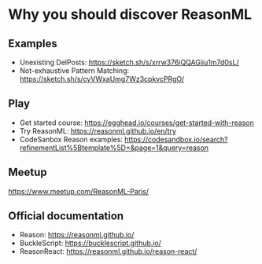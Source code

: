 # Why you should discover ReasonML

## Examples
* Unexisting DelPosts: https://sketch.sh/s/xrrw376iQQAGiiu1m7d0sL/
* Not-exhaustive Pattern Matching: https://sketch.sh/s/cyVWxaUmg7Wz3cpkvcPRgO/

## Play
* Get started course: https://egghead.io/courses/get-started-with-reason
* Try ReasonML: https://reasonml.github.io/en/try
* CodeSanbox Reason examples: https://codesandbox.io/search?refinementList%5Btemplate%5D=&page=1&query=reason

## Meetup
https://www.meetup.com/ReasonML-Paris/

## Official documentation
* Reason: https://reasonml.github.io/
* BuckleScript: https://bucklescript.github.io/
* ReasonReact: https://reasonml.github.io/reason-react/
